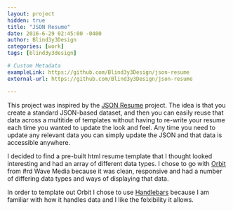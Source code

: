 ```yaml
---
layout: project
hidden: true
title: "JSON Resume"
date: 2016-6-29 02:45:00 -0400
author: Blind3y3Design
categories: [work]
tags: [blind3y3design]

# Custom Metadata
exampleLink: https://github.com/Blind3y3Design/json-resume
external-url: https://github.com/Blind3y3Design/json-resume

---
```



This project was inspired by the [JSON Resume](https://jsonresume.org/) project. The idea is that you create a standard JSON-based dataset, and then you can easily reuse that data across a multitide of templates without having to re-write your resume each time you wanted to update the look and feel. Any time you need to update any relevant data you can simply update the JSON and that data is accessible anywhere.

I decided to find a pre-built html resume template that I thought looked interesting and had an array of different data types. I chose to go with [Orbit](http://themes.3rdwavemedia.com/website-templates/orbit-free-resume-cv-template-for-developers/) from #rd Wave Media because it was clean, responsive and had a number of differing data types and ways of displaying that data.

In order to template out Orbit I chose to use [Handlebars](http://handlebarsjs.com/installation.html) because I am familiar with how it handles data and I like the felxibility it allows.